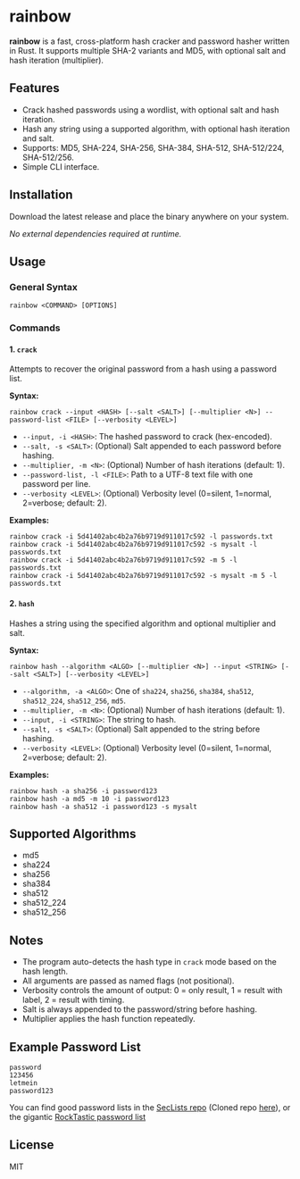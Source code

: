 # rainbow

**rainbow** is a fast, cross-platform hash cracker and password hasher written in Rust. It supports multiple SHA-2 variants and MD5, with optional salt and hash iteration (multiplier).

## Features

- Crack hashed passwords using a wordlist, with optional salt and hash iteration.
- Hash any string using a supported algorithm, with optional hash iteration and salt.
- Supports: MD5, SHA-224, SHA-256, SHA-384, SHA-512, SHA-512/224, SHA-512/256.
- Simple CLI interface.

## Installation

Download the latest release and place the binary anywhere on your system.

_No external dependencies required at runtime._

## Usage

### General Syntax

```
rainbow <COMMAND> [OPTIONS]
```

### Commands

#### 1. `crack`

Attempts to recover the original password from a hash using a password list.

**Syntax:**

```
rainbow crack --input <HASH> [--salt <SALT>] [--multiplier <N>] --password-list <FILE> [--verbosity <LEVEL>]
```

- `--input, -i <HASH>`: The hashed password to crack (hex-encoded).
- `--salt, -s <SALT>`: (Optional) Salt appended to each password before hashing.
- `--multiplier, -m <N>`: (Optional) Number of hash iterations (default: 1).
- `--password-list, -l <FILE>`: Path to a UTF-8 text file with one password per line.
- `--verbosity <LEVEL>`: (Optional) Verbosity level (0=silent, 1=normal, 2=verbose; default: 2).

**Examples:**

```
rainbow crack -i 5d41402abc4b2a76b9719d911017c592 -l passwords.txt
rainbow crack -i 5d41402abc4b2a76b9719d911017c592 -s mysalt -l passwords.txt
rainbow crack -i 5d41402abc4b2a76b9719d911017c592 -m 5 -l passwords.txt
rainbow crack -i 5d41402abc4b2a76b9719d911017c592 -s mysalt -m 5 -l passwords.txt
```

#### 2. `hash`

Hashes a string using the specified algorithm and optional multiplier and salt.

**Syntax:**

```
rainbow hash --algorithm <ALGO> [--multiplier <N>] --input <STRING> [--salt <SALT>] [--verbosity <LEVEL>]
```

- `--algorithm, -a <ALGO>`: One of `sha224`, `sha256`, `sha384`, `sha512`, `sha512_224`, `sha512_256`, `md5`.
- `--multiplier, -m <N>`: (Optional) Number of hash iterations (default: 1).
- `--input, -i <STRING>`: The string to hash.
- `--salt, -s <SALT>`: (Optional) Salt appended to the string before hashing.
- `--verbosity <LEVEL>`: (Optional) Verbosity level (0=silent, 1=normal, 2=verbose; default: 2).

**Examples:**

```
rainbow hash -a sha256 -i password123
rainbow hash -a md5 -m 10 -i password123
rainbow hash -a sha512 -i password123 -s mysalt
```

## Supported Algorithms

- md5
- sha224
- sha256
- sha384
- sha512
- sha512_224
- sha512_256

## Notes

- The program auto-detects the hash type in `crack` mode based on the hash length.
- All arguments are passed as named flags (not positional).
- Verbosity controls the amount of output: 0 = only result, 1 = result with label, 2 = result with timing.
- Salt is always appended to the password/string before hashing.
- Multiplier applies the hash function repeatedly.

## Example Password List

```
password
123456
letmein
password123
```

You can find good password lists in the [SecLists repo](https://github.com/danielmiessler/SecLists/tree/master/Passwords/Common-Credentials) (Cloned repo [here](https://github.com/R4ZXRN3T/SecLists/tree/master/Passwords/Common-Credentials)), or the gigantic [RockTastic password list](https://www.lrqa.com/en/cyber-labs/rocktastic/)

## License

MIT
